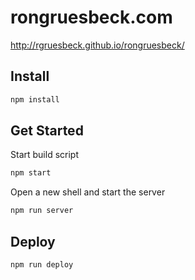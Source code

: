 # rongruesbeck.com
http://rgruesbeck.github.io/rongruesbeck/

## Install
```sh
npm install
```

## Get Started
Start build script
```sh
npm start
```
Open a new shell and start the server
```sh
npm run server
```

## Deploy
```sh
npm run deploy
```
